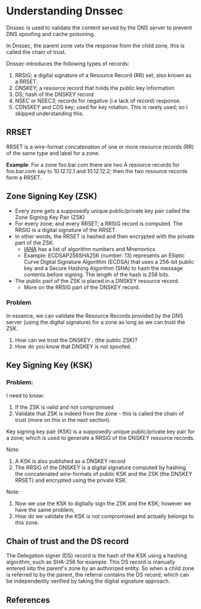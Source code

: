 # Understanding Dnssec

Dnssec is used to validate the content served by the DNS server to prevent DNS spoofing and cache poisoning.

In Dnssec, the parent zone vets the response from the child zone, this is called the chain of trust.

Dnssec introduces the following types of records:
1) RRSIG; a digital signature of a Resource Record (RR) set; also known as a RRSET.
2) DNSKEY; a resource record that holds the public key information
3) DS; hash of the DNSKEY record
4) NSEC or NSEC3; records for negative (i.e lack of record) response.
5) CDNSKEY and CDS key; used for key rotation. This is rarely used; so I skipped understanding this.

## RRSET

RRSET is a wire-format concatenation of one or more resource records (RR) of the same type and label for a zone.

**Example**:
For a zone foo.bar.com
there are two A resource records for foo.bar.com say to 10.12.12.1 and 10.12.12.2; then the two resource records form a RRSET.

## Zone Signing Key (ZSK)

* Every zone gets a supposedly unique public/private key pair called the Zone Signing Key Pair (ZSK)
* For every zone; and every RRSET; a RRSIG record is computed. The RRSIG is a digital signature of the RRSET.
* In other words; the RRSET is hashed and then encrypted with the private part of the ZSK.
  * [IANA](https://www.iana.org/assignments/dns-sec-alg-numbers/dns-sec-alg-numbers.xhtml#dns-sec-alg-numbers-1) has a list of algorithm numbers and Mnemonics
  * Example: ECDSAP256SHA256 (number: 13) represents an Elliptic Curve Digital Signature Algorithm (ECDSA) that uses a 256-bit public key and a Secure Hashing Algorithm (SHA) to hash the message contents before signing. The length of the hash is 256 bits.
* The public part of the ZSK is placed in a DNSKEY resource record.
  * More on the RRSIG part of the DNSKEY record.

### Problem
In essence, we can validate the Resource Records provided by the DNS server (using the digital signature) for a zone as long as we can trust the ZSK.
1) How can we trust the DNSKEY : (the public ZSK)?
2) How do you know that DNSKEY is not spoofed.

## Key Signing Key (KSK)

### Problem:
I need to know:
1) If the ZSK is valid and not compromised
2) Validate that ZSK is indeed from the zone - this is called the chain of trust (more on this in the next section).

Key signing key pair (KSK) is a supposedly unique public/private key pair for a zone; which is used to generate a RRSIG of the DNSKEY resource records.

Note:
1) A KSK is also published as a DNSKEY record
2) The RRSIG of the DNSKEY is a digital signature computed by hashing the concatenated wire-formats of public KSK and the ZSK (the DNSKEY RRSET) and encrypted using the private KSK.

Note:
1) Now we use the KSK to digitally sign the ZSK and the KSK; however we have the same problem;
2) How do we validate the KSK is not compromised and actually belongs to this zone.

## Chain of trust and the DS record

The Delegation signer (DS) record is the hash of the KSK using a hashing algorithm, such as SHA-256 for example. This DS record is manually entered into the parent's zone by an authorized entity. So when a child zone is referred to by the parent, the referral contains the DS record; which can be independently verified by taking the digital signature approach.



## References